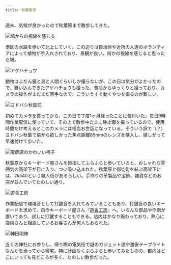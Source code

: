 ```yaml
---
title: 秋葉散歩
---
```

週末、気候が良かったので秋葉原まで散歩してきた。

![](https://lh5.googleusercontent.com/9vA8UtPBap6VphuqBaKycGyc-WaDji-xKuwKYNxSl7Z54_IDsNNNoQms5Jx9QaATOaFewhpU7iFxPCKWuwK2tijHtSkZNFHr0AtLR7E8YD5EBuTt4Oa4vLMhVnC5cXWycN7gQCIcV3rl0xX48HBE5OE "鳩からの視線を感じる")

港区の水路を歩いて北上していく。この辺りは自治体や近所の人達のボランティアによって植物が手入れされており、景観が良い。何かの視線を感じると思ったら鳩。

![](https://lh5.googleusercontent.com/vIUKXhp8fx7X1XyulhWIW-VWtZVzPu5r0C62sXZXyB9vyRL9bY13QcmYF4lUZgKdC-6Na2DSYJmX2oC0u4w6bGPDVBz_CthzSbSBszg_3ucYsOTk24arKulyeH9Vn8q1CMqrwfx4vdd9O8O2TmzlGlY "アゲハチョウ")

動物はふだん猫と鳥と人間ぐらいしか撮らないが、この日は気分がよかったので、舞い込んできたアゲハチョウも撮った。普段からゆっくりと撮っており、カメラの操作がまだまだ苦手なので、こういうすぐ動くやつを撮るのが難しい。

![](https://lh3.googleusercontent.com/8ueI2KfUTOUwbjgy4WEfANOZ2c04uc3t5t_fMxJ3OyyXeZKKqfqkPUFvGSJviaZ4MgLiXYjLMlagG_T0xsJgQ3RDCpWNlS2x4sJX13qindVWrqx4pIJ4Ad3Do8DyWT7PvIU2z4iheN97vVcPUSTdrvA "ヨドバシ秋葉前")

初めてカメラを買ってから、この日で丁度1ヶ月経ったことに気付いた。毎日9時間作業配信に使っていて、その上で散歩中たまに静止画を撮っているので、使用時間だけ考えるとこのカメラには相当お世話になっている。そういう訳で（？）ヨドバシ秋葉で前から欲しかった焦点距離85mmのレンズを購入し、嬉しがって早速付けて歩いた。

![](https://lh3.googleusercontent.com/Audtd8ghqISBXVTaeMCZG8sUMj1UykuHBkm0GFeybXcjAhYeImwUAklROgNMAlrli7okkvWxYmzIamS8JJskAiXlmdbnLEvrvzFiZEwyoFt69PfNO4jgmQtKxyuomH75SMOXqDV3MqNnVpQtsScyEus "宝飾店のかわいい椅子")

秋葉原からキーボード屋さんを目指してふらふらと歩いていると、おしゃれな雰囲気の高架下が目に入り、つい吸い込まれた。秋葉原と御徒町を結ぶ高架下には、2k540という職人街があるらしい。手作りの革製品や宝飾、雑貨などのお店が並んでいてたのしい通り。

![](https://lh3.googleusercontent.com/44xOZKeCocf7czHu9-X9hlJhKm0sJ93hyMyzKO7hD1e4pngDKFHc8Vi0fgP8GbwJio8S_8Q34ujeJjZPC-ZGdEJdNRFFInrYnsQKyIf0O_QE0q4FLUzOCyB3uHY7dsK-RF7BHOSoUomrNCnbaXrAamk "遊舎工房")

作業配信で環境音として打鍵音を入れてみていることもあり、打鍵音の良いキーボードを求めて、自作キーボード屋さん『[遊舎工房](https://yushakobo.jp/)』へ。いろんな部品や作例が置いてあり、試しに打鍵することもできる。店内はかなり賑わっており、熱心に店員さんと相談しているお客さんが何人もおられた。

![](https://lh5.googleusercontent.com/sJYec0SofAMUhSNtP6cLVlgoG8PUZVQ7B6bSPEGhnCjUm8QS9k-zjuhlcwx1x2gnxn3OtE0WaSiP5aGic7eyw04acHM9xkTxtet0hFKEPbg2neK27D-I1bmpdFWvGq8OPZYuiwZMbfCg04Xzs38OVHM "神田明神")

近くの神社にお参りし、帰り際の電気街で謎のガジェット達や激安テープライトなんかを漁ってから帰宅。特に計画なくぶらぶらと歩いてみたものの、都内はどこにいっても見どころが多く、たのしい散歩だった。

